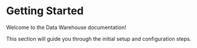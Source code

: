 # Getting Started

Welcome to the Data Warehouse documentation!

This section will guide you through the initial setup and configuration steps.

<!-- Add setup instructions here -->

